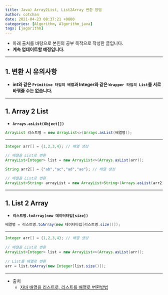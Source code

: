 ```yaml
---
title: Java) Array2List, List2Array 변환 방법
author: cotchan
date: 2021-04-23 08:37:21 +0800
categories: [Algorithm, Algorithm_java]
tags: [jagorithm]     
---
```


+ 아래 출처를 바탕으로 본인의 공부 목적으로 작성한 글입니다.    
+ **계속 업데이트할 예정입니다.**

---

## 1. 변환 시 유의사항

+ **int와 같은 `Primitive 타입의 배열`과 Integer와 같은 `Wrapper 타입의 List`를 서로 바꿔줄 수는 없습니다.**

---

## 1. Array 2 List

+ **`Arrays.asList(Object[])`**

```java
ArrayList 리스트명 = new ArrayList<>(Arrays.asList(배열명));
```

---

```java
Integer arr[] = {1,2,3,4}; // 배열 생성
		
// 배열을 List로 변환
ArrayList<Integer> list = new ArrayList<>(Arrays.asList(arr));

String arr2[] = {"ab","ac","ad","ae"}; // 배열 생성

// 배열을 List로 변환
ArrayList<String> arrayList = new ArrayList<String>(Arrays.asList(arr2));
```

---

## 1. List 2 Array

+ **`리스트명.toArray(new 데이터타입[size])`**

```java
배열명 = 리스트명.toArray(new 데이터타입[리스트명.size()]);
```

---

```java
Integer arr[] = {1,2,3,4}; // 배열 생성
		
// 배열을 List로 변환
ArrayList<Integer> list = new ArrayList<>(Arrays.asList(arr));
		
// List를 배열로 변환
arr = list.toArray(new Integer[list.size()]);
```


---

+ 출처
  + [자바 배열을 리스트로, 리스트를 배열로 변환방법](https://wakestand.tistory.com/183) 

